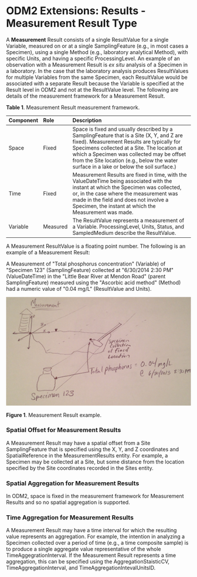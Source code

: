 ODM2 Extensions: Results - Measurement Result Type
===========================================================

A **Measurement** Result consists of a single ResultValue for a single Variable, measured on or at a single SamplingFeature (e.g., in most cases a Specimen), using a single Method (e.g., laboratory analytical Method), with specific Units, and having a specific ProcessingLevel. An example of an observation with a Measurement Result is *ex situ* analysis of a Specimen in a laboratory. In the case that the laboratory analysis produces ResultValues for multiple Variables from the same Specimen, each ResultValue would be associated with a separate Result because the Variable is specified at the Result level in ODM2 and not at the ResultValue level. The following are details of the measurement framework for a Measurement Result.

**Table 1**. Measurement Result measurement framework.

| **Component** | **Role** | **Description** |
| :------------ | :------- | :-------------- |
| Space         |Fixed     |Space is fixed and usually described by a SamplingFeature that is a Site (X, Y, and Z are fixed). Measurement Results are typically for Specimens collected at a Site. The location at which a Specimen was collected may be offset from the Site location (e.g., below the water surface in a lake or below the soil surface.) |
|Time           |Fixed | Measurement Results are fixed in time, with the ValueDateTime being associated with the instant at which the Specimen was collected, or, in the case where the measurement was made in the field and does not involve a Specimen, the instant at which the Measurement was made.  |
|Variable       |Measured   | The ResultValue represents a measurement of a Variable. ProcessingLevel, Units, Status, and SampledMedium describe the ResultValue. |

A Measurement ResultValue is a floating point number. The following is an example of a Measurement Result:

A Measurement of "Total phosphorus concentration" (Variable) of "Specimen 123" (SamplingFeature) collected at "6/30/2014 2:30 PM" (ValueDateTime) in the "Little Bear River at Mendon Road" (parent SamplingFeature) measured using the "Ascorbic acid method" (Method) had a numeric value of "0.04 mg/L" (ResultValue and Units).

![Measurement Result Example](images/measurement.jpg)

**Figure 1**. Measurement Result example.

### Spatial Offset for Measurement Results
A Measurement Result may have a spatial offset from a Site SamplingFeature that is specified using the X, Y, and Z coordinates and SpatialReference in the MeasurementResults entity. For example, a Specimen may be collected at a Site, but some distance from the location specified by the Site coordinates recorded in the Sites entity. 

### Spatial Aggregation for Measurement Results
In ODM2, space is fixed in the measurement framework for Measurement Results and so no spatial aggregation is supported.

### Time Aggregation for Measurement Results
A Measurement Result may have a time interval for which the resulting value represents an aggregation. For example, the intention in analyzing a Specimen collected over a period of time (e.g., a time composite sample) is to produce a single aggregate value representative of the whole TimeAggegrationInterval. If the Measurement Result represents a time aggregation, this can be specified using the AggregationStaisticCV, TimeAggregationInterval, and TimeAggregationIntevalUnitsID.